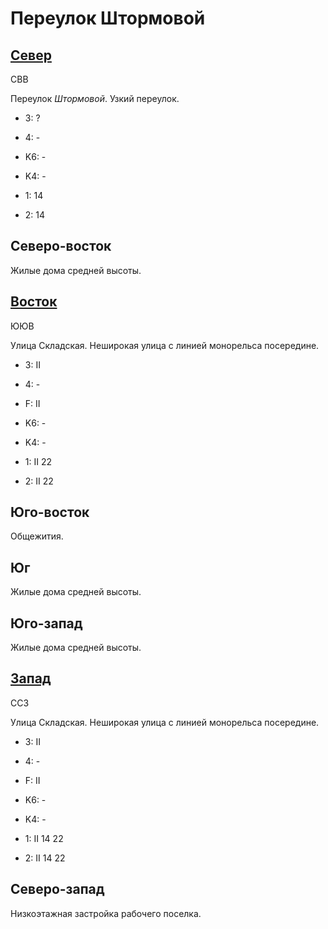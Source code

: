# Переулок Штормовой

## [Север](./10585067.md)

СВВ

Переулок *Штормовой*.
Узкий переулок.

* 3:    ?
* 4:    -

* K6:   -
* K4:   -
* 1:    14
* 2:    14

## Северо-восток

Жилые дома средней высоты.

## [Восток](./10590070.md)

ЮЮВ

Улица Складская.
Неширокая улица с линией монорельса посередине.

* 3:    II
* 4:    -
* F:    II

* K6:   -
* K4:   -
* 1:    II
        22
* 2:    II
        22

## Юго-восток

Общежития.

## Юг

Жилые дома средней высоты.

## Юго-запад

Жилые дома средней высоты.

## [Запад](./10580070.md)

ССЗ

Улица Складская.
Неширокая улица с линией монорельса посередине.

* 3:    II
* 4:    -
* F:    II

* K6:   -
* K4:   -
* 1:    II
        14  22
* 2:    II
        14  22

## Северо-запад

Низкоэтажная застройка рабочего поселка.
